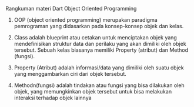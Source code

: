 Rangkuman materi Dart Object Oriented Programming

1. OOP (object oriented programming) merupakan paradigma pemrograman yang didasarkan pada konsep-konsep objek dan kelas. 

2. Class adalah blueprint atau cetakan untuk menciptakan objek yang mendefinisikan struktur data dan perilaku yang akan dimiliki oleh objek tersebut. Sebuah kelas biasanya memiliki Property (atribut) dan Method (fungsi).

3. Property (Atribut) adalah informasi/data yang dimiliki oleh suatu objek yang menggambarkan ciri dari objek tersebut.

4. Methodn(fungsi) adalah tindakan atau fungsi yang bisa dilakukan oleh objek, yang memungkinkan objek tersebut untuk bisa melakukan interaksi terhadap objek lainnya